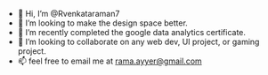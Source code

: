 - 👋 Hi, I’m @Rvenkataraman7
- 👀 I’m looking to make the design space better.
- 🌱 I’m recently completed the google data analytics certificate.
- 💞️ I’m looking to collaborate on any web dev, UI project, or gaming project.
- 📫 feel free to email me at rama.ayyer@gmail.com

<!---
Ramav245/Ramav245 is a ✨ special ✨ repository because its `README.md` (this file) appears on your GitHub profile.
You can click the Preview link to take a look at your changes.
--->
